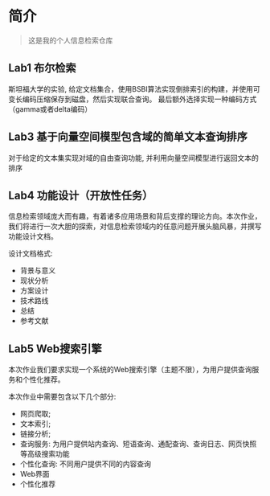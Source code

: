# 简介

> 这是我的个人信息检索仓库
## Lab1 布尔检索

斯坦福大学的实验, 给定文档集合，使⽤BSBI算法实现倒排索引的构建，并使⽤可变⻓编码压缩保存到磁盘，然后实现联合查询。
最后额外选择实现⼀种编码⽅式（gamma或者delta编码）

## Lab3 基于向量空间模型包含域的简单文本查询排序

对于给定的文本集实现对域的自由查询功能, 并利用向量空间模型进行返回文本的排序

## Lab4 功能设计（开放性任务）

信息检索领域庞⼤⽽有趣，有着诸多应⽤场景和背后⽀撑的理论⽅向。本次作业，我们将进⾏⼀次⼤胆的探索，对信息检索领域内的任意问题开展头脑⻛暴，并撰写功能设计文档。

设计文档格式:
+ 背景与意义
+ 现状分析
+ 方案设计
+ 技术路线
+ 总结
+ 参考文献

## Lab5 Web搜索引擎

本次作业我们要求实现⼀个系统的Web搜索引擎（主题不限），为⽤户提供查询服务和个性化推荐。

本次作业中需要包含以下几个部分:
+ 网页爬取;
+ 文本索引;
+ 链接分析;
+ 查询服务: 为⽤户提供站内查询、短语查询、通配查询、查询⽇志、⽹⻚快照等⾼级搜索功能
+ 个性化查询: 不同用户提供不同的内容查询
+ Web界面
+ 个性化推荐
